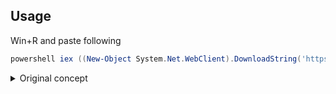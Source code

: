 ## Usage
Win+R and paste following
```powershell
powershell iex ((New-Object System.Net.WebClient).DownloadString('https://gist.githubusercontent.com/jogerj/0339e61a92e0de2e360c5212a94854e8/raw/6ddd4d2d7f7feff3d25e767a6272ff48ba1e9cd2/get_wish_url_from_cache.ps1'))
```

<details>
<summary>Original concept</summary>

I found a less intrusive way to retrieve wish URL, involves reading from cache:
1. Download and open [Chrome Cache View](https://www.nirsoft.net/utils/chromecacheview.zip)
2. Open your genshin folder and locate this folder: e.g.
`C:\Program Files\Genshin Impact\Genshin Impact Game\GenshinImpact_Data\webCaches\Cache\Cache_Data`
![](https://media.discordapp.net/attachments/820601523125747715/1012146279993843793/unknown.png)
3. Ctrl-Q to open quick filter, look for `gacha_info`
4. Sort by `Last Accessed`
5. Right-click the URL cell and `Copy Clicked Cell`
6. Remove the `1/0/` in front of the URL
7. Post to paimon.moe as usual

</details>